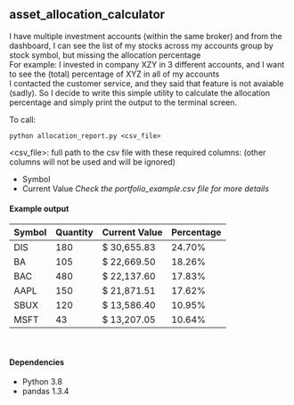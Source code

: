 ## asset_allocation_calculator
I have multiple investment accounts (within the same broker) and from the dashboard, I can see the list of my stocks across my accounts group by stock symbol, but missing the allocation percentage  
For example: I invested in company XZY in 3 different accounts, and I want to see the (total) percentage of XYZ in all of my accounts  
I contacted the customer service, and they said that feature is not avaiable (sadly).  So I decide to write this simple utility to calculate the allocation percentage and simply print the output to the terminal screen.  

To call:  
```
python allocation_report.py <csv_file>
```
<csv_file>: full path to the csv file with these required columns: (other columns will not be used and will be ignored)
* Symbol
* Current Value
*Check the portfolio_example.csv file for more details*

#### Example output
Symbol | Quantity | Current Value | Percentage
------------ | ------------ | ------------- | ------------- 
DIS | 180 | $ 30,655.83 | 24.70%
BA | 105 | $ 22,669.50 | 18.26%
BAC | 480 | $ 22,137.60 | 17.83%
AAPL | 150 | $ 21,871.51 | 17.62%
SBUX | 120 | $ 13,586.40 | 10.95%
MSFT | 43 | $ 13,207.05 | 10.64%

<br/>

#### Dependencies
* Python 3.8
* pandas 1.3.4


